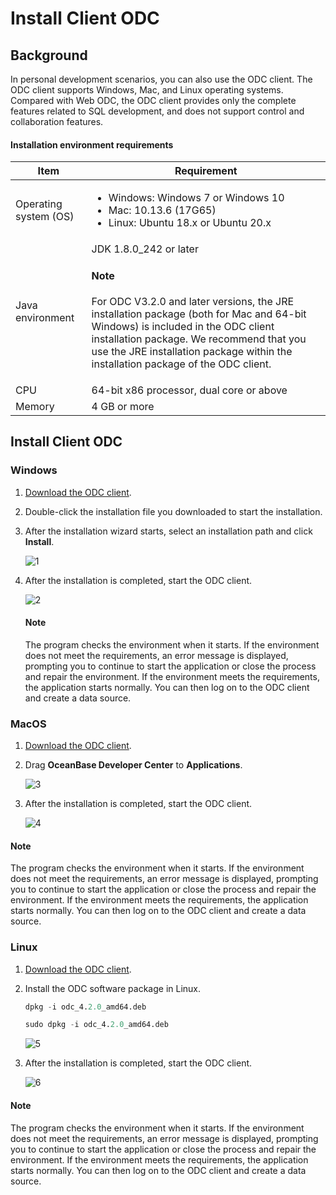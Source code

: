 # Install Client ODC

## Background

In personal development scenarios, you can also use the ODC client. The ODC client supports Windows, Mac, and Linux operating systems. Compared with Web ODC, the ODC client provides only the complete features related to SQL development, and does not support control and collaboration features.

#### Installation environment requirements

| Item | Requirement |
|---------|---------|
| Operating system (OS) | <ul><li>Windows: Windows 7 or Windows 10 </li><li>Mac: 10.13.6 (17G65) </li><li>Linux: Ubuntu 18.x or Ubuntu 20.x </li></ul> |
| Java environment | JDK 1.8.0_242 or later <main id="notice" type='explain'><h4>Note</h4><p>For ODC V3.2.0 and later versions, the JRE installation package (both for Mac and 64-bit Windows) is included in the ODC client installation package. We recommend that you use the JRE installation package within the installation package of the ODC client. </p> |
| CPU | 64-bit x86 processor, dual core or above  |
| Memory | 4 GB or more  |

## Install Client ODC

### Windows

1. [Download the ODC client](https://www.alibabacloud.com/help/en/apsaradb-for-oceanbase/latest/download-the-odc-client).

2. Double-click the installation file you downloaded to start the installation.

3. After the installation wizard starts, select an installation path and click **Install**.

   ![1](https://obbusiness-private.oss-cn-shanghai.aliyuncs.com/doc/img/odc/420/quickstart/clientodc/install/1-EN.png)

4. After the installation is completed, start the ODC client.

   ![2](https://obbusiness-private.oss-cn-shanghai.aliyuncs.com/doc/img/odc/420/quickstart/clientodc/install/2-EN.png)

   <main id="notice" type='explain'>
      <h4>Note</h4>
      <p>The program checks the environment when it starts. If the environment does not meet the requirements, an error message is displayed, prompting you to continue to start the application or close the process and repair the environment. If the environment meets the requirements, the application starts normally. You can then log on to the ODC client and create a data source. </p>
   </main>

### MacOS

1. [Download the ODC client](https://www.alibabacloud.com/help/en/apsaradb-for-oceanbase/latest/download-the-odc-client).

2. Drag **OceanBase Developer Center** to **Applications**.

   ![3](https://obbusiness-private.oss-cn-shanghai.aliyuncs.com/doc/img/odc/420/quickstart/clientodc/install/3.0.png)

3. After the installation is completed, start the ODC client.

   ![4](https://obbusiness-private.oss-cn-shanghai.aliyuncs.com/doc/img/odc/420/quickstart/clientodc/install/2-EN.png)

<main id="notice" type='explain'>
     <h4>Note</h4>
     <p>The program checks the environment when it starts. If the environment does not meet the requirements, an error message is displayed, prompting you to continue to start the application or close the process and repair the environment. If the environment meets the requirements, the application starts normally. You can then log on to the ODC client and create a data source. </p>
   </main>

### Linux

1. [Download the ODC client](https://www.alibabacloud.com/help/en/apsaradb-for-oceanbase/latest/download-the-odc-client).

2. Install the ODC software package in Linux.

   ```sql
   dpkg -i odc_4.2.0_amd64.deb

   sudo dpkg -i odc_4.2.0_amd64.deb
   ```

   ![5](https://obbusiness-private.oss-cn-shanghai.aliyuncs.com/doc/img/odc/420/quickstart/clientodc/install/4.png)

3. After the installation is completed, start the ODC client.

   ![6](https://obbusiness-private.oss-cn-shanghai.aliyuncs.com/doc/img/odc/420/quickstart/clientodc/install/5-EN.png)

<main id="notice" type='explain'>
     <h4>Note</h4>
     <p>The program checks the environment when it starts. If the environment does not meet the requirements, an error message is displayed, prompting you to continue to start the application or close the process and repair the environment. If the environment meets the requirements, the application starts normally. You can then log on to the ODC client and create a data source. </p>
   </main>